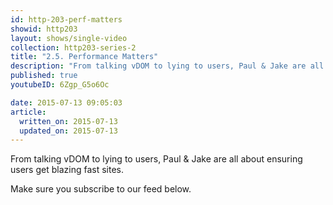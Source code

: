 ```yaml
---
id: http-203-perf-matters
showid: http203
layout: shows/single-video
collection: http203-series-2
title: "2.5. Performance Matters"
description: "From talking vDOM to lying to users, Paul & Jake are all about ensuring users get blazing fast sites."
published: true
youtubeID: 6Zgp_G5o6Oc

date: 2015-07-13 09:05:03
article:
  written_on: 2015-07-13
  updated_on: 2015-07-13
---
```


From talking vDOM to lying to users, Paul & Jake are all about ensuring users get blazing fast sites.

Make sure you subscribe to our feed below.
